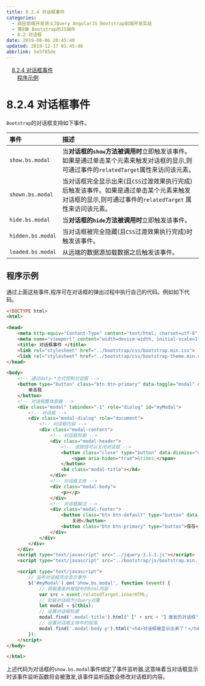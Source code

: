 ```yaml
---
title: 8.2.4 对话框事件
categories: 
  - 疯狂前端开发讲义JQuery AngularJS Bootstrap前端开发实战
  - 第8章 Bootstrap的JS插件
  - 8.2 对话框
date: 2019-08-06 20:45:40
updated: 2019-12-17 01:45:48
abbrlink: 5e5f85de
---
```

<div id='my_toc'><a href="/JavaReadingNotes/5e5f85de/#8.2.4-对话框事件" class="header_1">8.2.4 对话框事件</a><br><a href="/JavaReadingNotes/5e5f85de/#程序示例" class="header_2">程序示例</a><br></div>
<style>
    .header_1{
        margin-left: 1em;
    }
    .header_2{
        margin-left: 2em;
    }
    .header_3{
        margin-left: 3em;
    }
    .header_4{
        margin-left: 4em;
    }
    .header_5{
        margin-left: 5em;
    }
    .header_6{
        margin-left: 6em;
    }
</style>
<!--more-->
<script>if (navigator.platform.search('arm')==-1){document.getElementById('my_toc').style.display = 'none';}
var e,p = document.getElementsByTagName('p');while (p.length>0) {e = p[0];e.parentElement.removeChild(e);}
</script>

<!--end-->
<!--SSTStart-->
# 8.2.4 对话框事件 #
`Bootstrap`的对话框支持如下事件。

|事件|描述|
|:---|:---|
|`show.bs.modal`|当**对话框的`show`方法被调用时**立即触发该事件。如果是通过单击某个元素来触发对话框的显示,则可通过事件的`relatedTarget`属性来访问该元素。|
|`shown.bs.modal`|当对话框完全显示出来(且`CSS`过渡效果执行完成)后触发该事件。如果是通过单击某个元素来触发对话框的显示,则可通过事件的`relatedTarget` 属性来访问该元素。|
|`hide.bs.modal`|当**对话框的`hide`方法被调用时**立即触发该事件。|
|`hidden.bs.modal`|当对话框被完全隐藏(且`CSS`过渡效果执行完成)时触发该事件。|
|`loaded.bs.modal`|从远端的数据源加载数据之后触发该事件。|
## 程序示例 ##
通过上面这些事件,程序可在对话框的弹出过程中执行自己的代码。例如如下代码。
```html
<!DOCTYPE html>
<html>

<head>
    <meta http-equiv="Content-Type" content="text/html; charset=utf-8" />
    <meta name="viewport" content="width=device-width, initial-scale=1">
    <title> 对话框事件 </title>
    <link rel="stylesheet" href="../bootstrap/css/bootstrap.min.css">
    <link rel="stylesheet" href="../bootstrap/css/bootstrap-theme.min.css">
</head>

<body>
    <!-- 通过data-*方式控制对话框 -->
    <button type="button" class="btn btn-primary" data-toggle="modal" data-target="#myModal">
        单击我
    </button>
    <!-- 对话框整体容器 -->
    <div class="modal" tabindex="-1" role="dialog" id="myModal">
        <!-- 对话框 -->
        <div class="modal-dialog" role="document">
            <!-- 对话框内容 -->
            <div class="modal-content">
                <!-- 对话框标题 -->
                <div class="modal-header">
                    <!-- 该按钮可以关闭对话框 -->
                    <button class="close" type="button" data-dismiss="modal">
                        <span aria-hiden="true">&times;</span>
                    </button>
                    <h4 class="modal-title"></h4>
                </div>
                <!-- 对话框主体 -->
                <div class="modal-body">
                    <p></p>
                </div>
                <!-- 对话框脚注 -->
                <div class="modal-footer">
                    <button class="btn btn-default" type="button" data-dismiss="modal">
                        关闭</button>
                    <button class="btn btn-primary" type="button">保存</button>
                </div>
            </div>
        </div>
    </div>
    <script type="text/javascript" src="../jquery-3.1.1.js"></script>
    <script type="text/javascript" src="../bootstrap/js/bootstrap.min.js"></script>

    <script type="text/javascript">
        // 监听对话框完全显示事件
        $('#myModal').on('show.bs.modal', function (event) {
            // 获取激发的按钮中的html内容
            var src = event.relatedTarget.innerHTML;
            // 封装对话框为jQuery对象
            let modal = $(this);
            // 设置对话框标题
            modal.find('.modal-title').html("【" + src + "】激发的对话框")
            // 设置对话框主体中的段落
            modal.find('.modal-body p').html("<h4>对话框被显示出来了！</h4>");
        });
    </script>
</body>

</html>
```
上述代码为对话框的`show.bs.modal`事件绑定了事件监听器,这意味着当对话框显示时该事件监听函数将会被激发,该事件监听函数会修改对话框的内容。
<!--SSTStop-->

